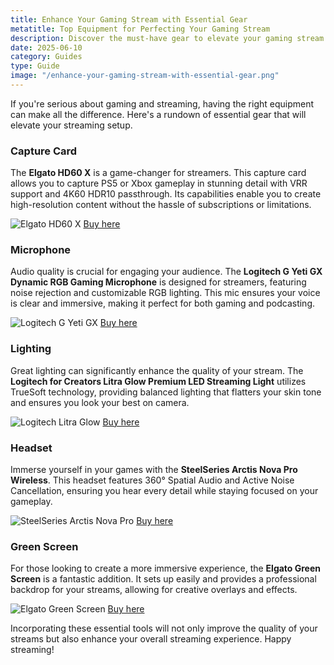 ```yaml
---
title: Enhance Your Gaming Stream with Essential Gear
metatitle: Top Equipment for Perfecting Your Gaming Stream
description: Discover the must-have gear to elevate your gaming stream. From capture cards to microphones, find the tools you need for success.
date: 2025-06-10
category: Guides
type: Guide
image: "/enhance-your-gaming-stream-with-essential-gear.png"
---
```


If you're serious about gaming and streaming, having the right equipment can make all the difference. Here's a rundown of essential gear that will elevate your streaming setup.

### Capture Card

The **Elgato HD60 X** is a game-changer for streamers. This capture card allows you to capture PS5 or Xbox gameplay in stunning detail with VRR support and 4K60 HDR10 passthrough. Its capabilities enable you to create high-resolution content without the hassle of subscriptions or limitations.

![Elgato HD60 X](https://www.gamestreamingsetup.com/elgato-hd60-x.jpg)
[Buy here](https://amzn.to/4dZtxVc)

### Microphone

Audio quality is crucial for engaging your audience. The **Logitech G Yeti GX Dynamic RGB Gaming Microphone** is designed for streamers, featuring noise rejection and customizable RGB lighting. This mic ensures your voice is clear and immersive, making it perfect for both gaming and podcasting.

![Logitech G Yeti GX](https://www.gamestreamingsetup.com/logitech-g-yeti-gx.jpg)
[Buy here](https://amzn.to/446et4B)

### Lighting

Great lighting can significantly enhance the quality of your stream. The **Logitech for Creators Litra Glow Premium LED Streaming Light** utilizes TrueSoft technology, providing balanced lighting that flatters your skin tone and ensures you look your best on camera.

![Logitech Litra Glow](https://www.gamestreamingsetup.com/logitech-litra-glow.jpg)
[Buy here](https://amzn.to/4l3fnVr)

### Headset

Immerse yourself in your games with the **SteelSeries Arctis Nova Pro Wireless**. This headset features 360° Spatial Audio and Active Noise Cancellation, ensuring you hear every detail while staying focused on your gameplay.

![SteelSeries Arctis Nova Pro](https://www.gamestreamingsetup.com/steelseries-arctis-nova.jpg)
[Buy here](https://amzn.to/3FJODdC)

### Green Screen

For those looking to create a more immersive experience, the **Elgato Green Screen** is a fantastic addition. It sets up easily and provides a professional backdrop for your streams, allowing for creative overlays and effects.

![Elgato Green Screen](https://www.gamestreamingsetup.com/elgato-green-screen.jpg)
[Buy here](https://amzn.to/3HMSQxv)

Incorporating these essential tools will not only improve the quality of your streams but also enhance your overall streaming experience. Happy streaming!